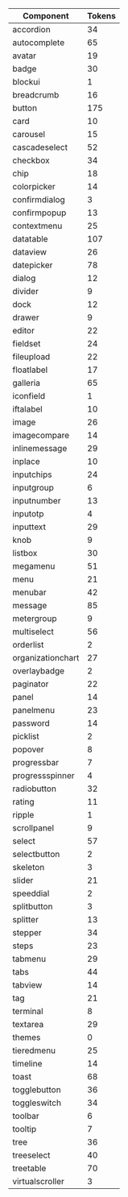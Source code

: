 Component | Tokens
---|---
accordion | 34
autocomplete | 65
avatar | 19
badge | 30
blockui | 1
breadcrumb | 16
button | 175
card | 10
carousel | 15
cascadeselect | 52
checkbox | 34
chip | 18
colorpicker | 14
confirmdialog | 3
confirmpopup | 13
contextmenu | 25
datatable | 107
dataview | 26
datepicker | 78
dialog | 12
divider | 9
dock | 12
drawer | 9
editor | 22
fieldset | 24
fileupload | 22
floatlabel | 17
galleria | 65
iconfield | 1
iftalabel | 10
image | 26
imagecompare | 14
inlinemessage | 29
inplace | 10
inputchips | 24
inputgroup | 6
inputnumber | 13
inputotp | 4
inputtext | 29
knob | 9
listbox | 30
megamenu | 51
menu | 21
menubar | 42
message | 85
metergroup | 9
multiselect | 56
orderlist | 2
organizationchart | 27
overlaybadge | 2
paginator | 22
panel | 14
panelmenu | 23
password | 14
picklist | 2
popover | 8
progressbar | 7
progressspinner | 4
radiobutton | 32
rating | 11
ripple | 1
scrollpanel | 9
select | 57
selectbutton | 2
skeleton | 3
slider | 21
speeddial | 2
splitbutton | 3
splitter | 13
stepper | 34
steps | 23
tabmenu | 29
tabs | 44
tabview | 14
tag | 21
terminal | 8
textarea | 29
themes | 0
tieredmenu | 25
timeline | 14
toast | 68
togglebutton | 36
toggleswitch | 34
toolbar | 6
tooltip | 7
tree | 36
treeselect | 40
treetable | 70
virtualscroller | 3